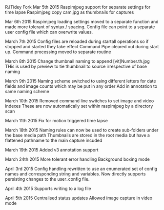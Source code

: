 RJTidey Fork
Mar 5th 2015
Raspimjpeg support for separate settings for time lapse
Raspimjpeg copy cam.jpg as thumbnails for captures

Mar 6th 2015
Raspimjpeg loading settings moved to a separate function and
made more tolerant of syntax / spacing. Config file can point to
a separate user config file which can overwrite values.

March 7th 2015
Config files are reloaded during startall operations so if stopped and started
they take effect
Command Pipe cleared out during start up.
Command processing moved to separate routine

March 8th 2015
Change thumbnail naming to append [vit]Number.th.jpg
THis is used by preview to tie thumbnail to source irrespective of base naming

March 9th 2015
Naming scheme switched to using different letters for date fields and image counts
which may be put in any order
Add in annotation to same naming scheme

March 10th 2015
Removed command line switches to set image and video indexes
These are now automatically set within raspimjpeg by a directory scan

March 11th 2015
Fix for motion triggered time lapse

March 18th 2015
Naming rules can now be used to create sub-folders under the base media path
Thumbnails are stored in the root media but have a flattened pathname to the main capture incuded

March 19th 2015
Added v3 annotation support

March 24th 2015
More tolerant error handling
Background boxing mode

April 3rd 2015
Config handling rewritten to use an enumerated set of config names and corresponding string and variables.
Now directly supports persisting changes to the user_config file.

April 4th 2015
Supports writing to a log file

April 5th 2015
Centralised status updates
Allowed image capture in video mode